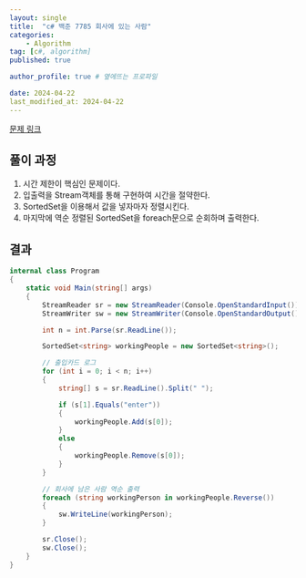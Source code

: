 ```yaml
---
layout: single
title:  "c# 백준 7785 회사에 있는 사람"
categories: 
    - Algorithm
tag: [c#, algorithm]
published: true

author_profile: true # 옆에뜨는 프로파일

date: 2024-04-22
last_modified_at: 2024-04-22
---
```


[문제 링크](https://www.acmicpc.net/problem/7785)

## 풀이 과정

1. 시간 제한이 핵심인 문제이다.
2. 입출력을 Stream객체를 통해 구현하여 시간을 절약한다.
3. SortedSet을 이용해서 값을 넣자마자 정렬시킨다.
4. 마지막에 역순 정렬된 SortedSet을 foreach문으로 순회하며 출력한다.

## 결과
```c#
internal class Program
{
    static void Main(string[] args)
    {
        StreamReader sr = new StreamReader(Console.OpenStandardInput());
        StreamWriter sw = new StreamWriter(Console.OpenStandardOutput());

        int n = int.Parse(sr.ReadLine());

        SortedSet<string> workingPeople = new SortedSet<string>();

        // 출입카드 로그
        for (int i = 0; i < n; i++)
        {
            string[] s = sr.ReadLine().Split(" ");

            if (s[1].Equals("enter"))
            {
                workingPeople.Add(s[0]);
            }
            else
            {
                workingPeople.Remove(s[0]);
            }
        }

        // 회사에 남은 사람 역순 출력
        foreach (string workingPerson in workingPeople.Reverse())
        {
            sw.WriteLine(workingPerson);
        }

        sr.Close();
        sw.Close();
    }
}
```